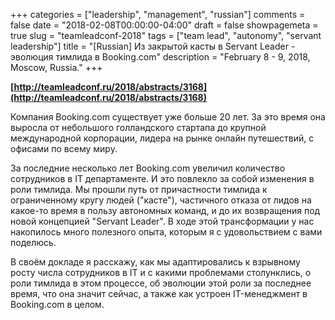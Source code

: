 +++
categories = ["leadership", "management", "russian"]
comments = false
date = "2018-02-08T00:00:00-04:00"
draft = false
showpagemeta = true
slug = "teamleadconf-2018"
tags = ["team lead", "autonomy", "servant leadership"]
title = "[Russian] Из закрытой касты в Servant Leader - эволюция тимлида в Booking.com"
description = "February 8 - 9, 2018, Moscow, Russia."
+++

**[http://teamleadconf.ru/2018/abstracts/3168](http://teamleadconf.ru/2018/abstracts/3168)**

Компания Booking.com существует уже больше 20 лет. За это время она выросла от небольшого голландского стартапа до крупной международной корпорации, лидера на рынке онлайн путешествий, с офисами по всему миру. 

За последние несколько лет Booking.com увеличил количество сотрудников в IT департаменте. И это повлекло за собой изменения в роли тимлида. Мы прошли путь от причастности тимлида к ограниченному кругу людей ("касте"), частичного отказа от лидов на какое-то время в пользу автономных команд, и до их возвращения под новой концепцией "Servant Leader". В ходе этой трансформации у нас накопилось много полезного опыта, которым я с удовольствием с вами поделюсь.

В своём докладе я расскажу, как мы адаптировались к взрывному росту числа сотрудников в IT и с какими проблемами столунклись, о роли тимлида в этом процессе, об эволюции этой роли за последнее время, что она значит сейчас, а также как устроен IT-менеджмент в Booking.com в целом.